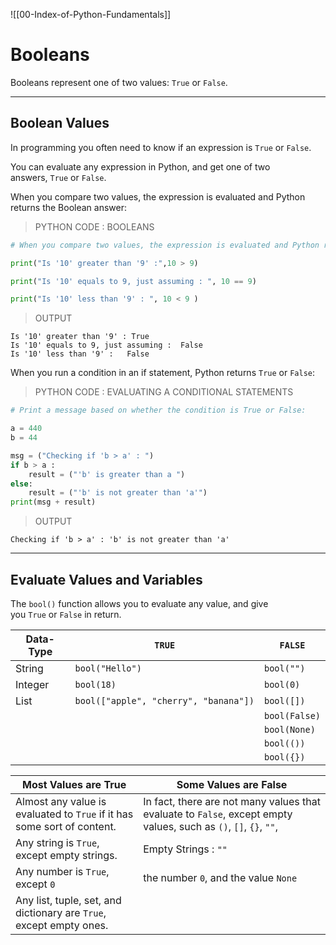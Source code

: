 
![[00-Index-of-Python-Fundamentals]]

# Booleans

Booleans represent one of two values: `True` or `False`.

---

## Boolean Values

In programming you often need to know if an expression is `True` or `False`.

You can evaluate any expression in Python, and get one of two answers, `True` or `False`.

When you compare two values, the expression is evaluated and Python returns the Boolean answer:

> PYTHON CODE : BOOLEANS
```python
# When you compare two values, the expression is evaluated and Python returns the Boolean answer

print("Is '10' greater than '9' :",10 > 9)

print("Is '10' equals to 9, just assuming : ", 10 == 9)

print("Is '10' less than '9' : ", 10 < 9 )

```
> OUTPUT
```
Is '10' greater than '9' : True
Is '10' equals to 9, just assuming :  False
Is '10' less than '9' :   False
```


When you run a condition in an if statement, Python returns `True` or `False`:
> PYTHON CODE : EVALUATING A CONDITIONAL STATEMENTS
```python
# Print a message based on whether the condition is True or False:

a = 440
b = 44

msg = ("Checking if 'b > a' : ")
if b > a :
	result = ("'b' is greater than a ")
else:
	result = ("'b' is not greater than 'a'")
print(msg + result)

```
> OUTPUT
``` 
Checking if 'b > a' : 'b' is not greater than 'a'      
```

---
## Evaluate Values and Variables
 The `bool()` function allows you to evaluate any value, and give you `True` or `False` in return.

| Data-Type | `TRUE`                                | `FALSE`       |
| --------- | ------------------------------------- | ------------- |
| String    | `bool("Hello")`                       | `bool("")`    |
| Integer   | `bool(18)`                            | `bool(0)`     |
| List      | `bool(["apple", "cherry", "banana"])` | `bool([])`    |
|           |                                       | `bool(False)` |
|           |                                       | `bool(None)`  |
|           |                                       | `bool(())`    |
|           |                                       | `bool({})`    |

| Most Values are True                                                    | Some Values are False                                                                                             |
| ----------------------------------------------------------------------- | ----------------------------------------------------------------------------------------------------------------- |
| Almost any value is evaluated to `True` if it has some sort of content. | In fact, there are not many values that evaluate to `False`, except empty values, such as `()`, `[]`, `{}`, `""`, |
| Any string is `True`, except empty strings.                             | Empty Strings : `""`                                                                                              |
| Any number is `True`, except `0`                                        | the number `0`, and the value `None`                                                                              |
| Any list, tuple, set, and dictionary are `True`, except empty ones.     |                                                                                                                   |
